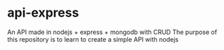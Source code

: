 # api-express
An API made in nodejs + express + mongodb with CRUD
The purpose of this repository is to learn to create a simple API with nodejs
